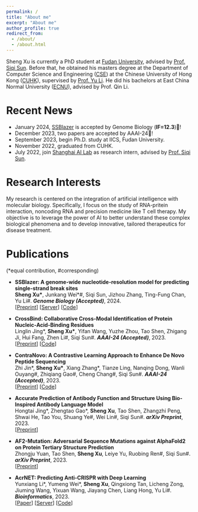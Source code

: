 ```yaml
---
permalink: /
title: "About me"
excerpt: "About me"
author_profile: true
redirect_from: 
  - /about/
  - /about.html
---
```



Sheng Xu is currently a PhD student at [Fudan University](https://www.fudan.edu.cn/en/), advised by [Prof. Siqi Sun](https://intersun.github.io/). Before that, he obtained his masters degree at the Department of Computer Science and Engineering ([CSE](https://www.cse.cuhk.edu.hk/)) at the Chinese University of Hong Kong ([CUHK](https://www.cuhk.edu.hk/english/index.html)), supervised by [Prof. Yu Li](https://liyu95.com/). He did his bachelors at East China Normal University ([ECNU](https://english.ecnu.edu.cn/)), advised by Prof. Qin Li.

Recent News
======
- January 2024, [SSBlazer](https://proj.cse.cuhk.edu.hk/aihlab/ssblazer/) is accepted by Genome Biology (**IF=12.3**)🎉!
- December 2023, two papers are accepted by AAAI-24🎉!
- September 2023, begin Ph.D. study at IICS, Fudan University.
- November 2022, graduated from CUHK.
- July 2022, join [Shanghai AI Lab](https://www.shlab.org.cn/) as research intern, advised by [Prof. Siqi Sun](https://intersun.github.io/).

Research Interests
======
My research is centered on the integration of artificial intelligence with molecular biology. Specifically, I focus on the study of RNA-pritein interaction, noncoding RNA and precision medicine like T cell therapy. My objective is to leverage the power of AI to better understand these complex biological phenomena and to develop innovative, tailored therapeutics for disease treatment.

Publications 
======
(\*equal contribution, #corresponding)
    
- 	**SSBlazer: A genome-wide nucleotide-resolution model for predicting single-strand break sites**  
    **Sheng Xu\***, Junkang Wei\*#, Siqi Sun, Jizhou Zhang, Ting-Fung Chan, Yu Li#. ***Genome Biology (Accepted)***, 2024.  
    \[[Preprint](https://arxiv.org/abs/2208.09813)\] \[[Server](https://proj.cse.cuhk.edu.hk/aihlab/ssblazer/)\] \[[Code](https://github.com/sxu99/ssblazer)\]

- 	**CrossBind: Collaborative Cross-Modal Identification of Protein Nucleic-Acid-Binding Residues**  
    Linglin Jing\*, **Sheng Xu\***, Yifan Wang, Yuzhe Zhou, Tao Shen, Zhigang Ji, Hui Fang, Zhen Li#, Siqi Sun#. ***AAAI-24 (Accepted)***, 2023.  
    \[[Preprint](https://arxiv.org/abs/2312.12094)\]  \[[Code](https://github.com/BEAM-Labs/CrossBind)\]

- 	**ContraNovo: A Contrastive Learning Approach to Enhance De Novo Peptide Sequencing**  
    Zhi Jin\*, **Sheng Xu\***, Xiang Zhang\*, Tianze Ling, Nanqing Dong, Wanli Ouyang#, Zhiqiang Gao#, Cheng Chang#, Siqi Sun#. ***AAAI-24 (Accepted)***, 2023.  
    \[[Preprint](https://arxiv.org/abs/2312.11584)\]  \[[Code](https://github.com/BEAM-Labs/ContraNovo)\]

- 	**Accurate Prediction of Antibody Function and Structure Using Bio-Inspired Antibody Language Model**  
    Hongtai Jing\*, Zhengtao Gao\*, **Sheng Xu**, Tao Shen, Zhangzhi Peng, Shwai He, Tao You, Shuang Ye#, Wei Lin#, Siqi Sun#. ***arXiv Preprint***, 2023.  
    \[[Preprint](https://arxiv.org/abs/2308.16713)\] 

- 	**AF2-Mutation: Adversarial Sequence Mutations against AlphaFold2 on Protein Tertiary Structure Prediction**  
    Zhongju Yuan, Tao Shen, **Sheng Xu**, Leiye Yu, Ruobing Ren#, Siqi Sun#. ***arXiv Preprint***, 2023.  
    \[[Preprint](https://arxiv.org/abs/2305.08929)\] 

-   **AcrNET: Predicting Anti-CRISPR with Deep Learning**  
    Yunxiang Li\*, Yumeng Wei\*, **Sheng Xu**, Qingxiong Tan, Licheng Zong, Jiuming Wang, Yixuan Wang, Jiayang Chen, Liang Hong, Yu Li#. ***Bioinformatics***, 2023.  
    \[[Paper](https://doi.org/10.1093/bioinformatics/btad259)\] \[[Server](https://proj.cse.cuhk.edu.hk/aihlab/acrnet/)\] \[[Code](https://github.com/banma12956/AcrNET)\]
